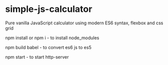 # simple-js-calculator
Pure vanilla JavaScript calculator using modern ES6 syntax, flexbox and css grid

npm install or npm i - to install node_modules 

npm build babel - to convert es6 js to es5 

npm start - to start http-server

